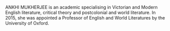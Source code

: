 ANKHI MUKHERJEE is an academic specialising in Victorian and Modern English literature, critical theory and postcolonial and world literature. In 2015, she was appointed a Professor of English and World Literatures by the University of Oxford.
